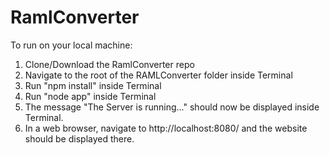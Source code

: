 # RamlConverter

To run on your local machine:
1. Clone/Download the RamlConverter repo
2. Navigate to the root of the RAMLConverter folder inside Terminal
3. Run "npm install" inside Terminal
4. Run "node app" inside Terminal
5. The message "The Server is running..." should now be displayed inside Terminal.
6. In a web browser, navigate to http://localhost:8080/ and the website should be displayed there.
